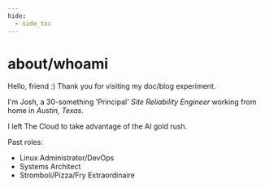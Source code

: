 ```yaml
---
hide:
  - side_toc
---
```

# about/whoami

Hello, friend :) Thank you for visiting my doc/blog experiment.

I'm Josh, a 30-something 'Principal' *Site Reliability Engineer* working from home in _Austin, Texas_.

I left The Cloud to take advantage of the AI gold rush.

Past roles:

* Linux Administrator/DevOps
* Systems Architect
* Stromboli/Pizza/Fry Extraordinaire
